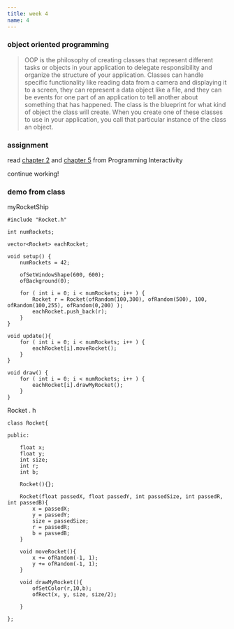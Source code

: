 ```yaml
---
title: week 4
name: 4
---
```


<h3 class="text-muted">object oriented programming</h3>

<blockquote>OOP is the philosophy of creating classes that represent different tasks or objects in your application to delegate responsibility and organize the structure of your application. Classes can handle specific functionality like reading data from a camera and displaying it to a screen, they can represent a data object like a file, and they can be events for one part of an application to tell another about something that has happened. The class is the blueprint for what kind of object the class will create. When you create one of these classes to use in your application, you call that particular instance of the class an object. </blockquote>

<h3 class="text-muted">assignment</h3>

read <a href="{{site.url}}/media/pdfs/programming_interactivity_chapter_2.pdf" class="inline" target="_blank">chapter 2</a> and <a href="{{site.url}}/media/pdfs/programming_interactivity_chapter_5.pdf" class="inline" target="_blank">chapter 5</a> from Programming Interactivity

continue working!

<h3 class="text-muted">demo from class</h3>

myRocketShip

	#include "Rocket.h"

	int numRockets;

	vector<Rocket> eachRocket;

	void setup() {
	    numRockets = 42;
	    
		ofSetWindowShape(600, 600);
		ofBackground(0);
		
		for ( int i = 0; i < numRockets; i++ ) {
		    Rocket r = Rocket(ofRandom(100,300), ofRandom(500), 100, ofRandom(100,255), ofRandom(0,200) );
		    eachRocket.push_back(r);
		}
	}

	void update(){
	    for ( int i = 0; i < numRockets; i++ ) {
	        eachRocket[i].moveRocket();
	    }
	}

	void draw() {
	    for ( int i = 0; i < numRockets; i++ ) {
	        eachRocket[i].drawMyRocket();
	    }
	}


Rocket . h

	class Rocket{

	public:

	    float x;
	    float y;
	    int size;
	    int r;
	    int b;
	    
	    Rocket(){};
	    
		Rocket(float passedX, float passedY, int passedSize, int passedR, int passedB){
	        x = passedX;
	        y = passedY;
	        size = passedSize;
	        r = passedR;
	        b = passedB;
		}
		
		void moveRocket(){
		    x += ofRandom(-1, 1);
		    y += ofRandom(-1, 1);
		}
		
		void drawMyRocket(){
		    ofSetColor(r,10,b);
		    ofRect(x, y, size, size/2);
		    
		}

	};

